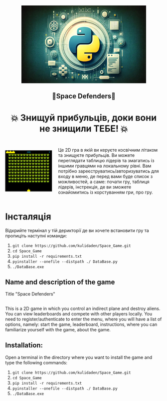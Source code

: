   <p align="center">
  <img width="400px" height='250px' src="./img/What-is-Python-3.12_11zon.webp" align="center" alt="Space Defenders" />
  <h2 align="center">🚀Space Defenders👾</h2>
</p>

# <p align="center">💥 Знищуй прибульців, доки вони не знищили ТЕБЕ! 💥</p>

<div style="display: flex; align-items: center;">
  <img src="./img/inos.jpg" alt="Image" width="150px" style="margin-right: 20px;">
  <p>Це 2D гра в якій ви керуєте косвічним літаком та знищуєте прибульців. Ви можете переглядати таблицю лідерів та змагатись із іншими гравцями на локальному рівні.
Вам потрібно зареєструватись/авторизуватись для входу в меню, де перед вами буде список з можливостей, а саме: почати гру, таблиця лідерів, інстрекція, де ви зможете ознайомитись із корстуванням гри, про гру.</p>
</div>


# Інсталяція
Відкрийте термінал у тій дерикторії де ви хочете встановити гру та пропиціть наступні команди: 
1) `git clone https://github.com/kulidaden/Space_Game.git`
2) `cd Space_Game`
3) `pip install -r requirements.txt`
4) `pyinstaller --onefile --distpath ./ DataBase.py`
5) `./DataBase.exe`

## Name and description of the game
Title "Space Defenders"

## 
This is a 2D game in which you control an indirect plane and destroy aliens.  You can view leaderboards and compete with other players locally.  You need to register/authenticate to enter the menu, where you will have a list of options, namely: start the game, leaderboard, instructions, where you can familiarize yourself with the game, about the game.

## Installation:
Open a terminal in the directory where you want to install the game and type the following commands:
1) `git clone https://github.com/kulidaden/Space_Game.git`
2) `cd Space_Game`
3) `pip install -r requirements.txt`
4) `pyinstaller --onefile --distpath ./ DataBase.py`
5) `./DataBase.exe`
